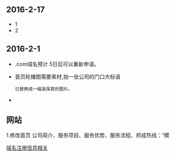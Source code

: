 ## 2016-2-17
*	1
*	2

## 2016-2-1

*	.com域名预计 5日后可以重新申请。
*	首页轮播图需要素材,拍一张公司的门口大标语

		已替换成一幅高保真的图片。
*	


## 网站


1.修改首页 公司简介、服务项目、服务优势、服务流程、邦成热线：“模

[域名注册信息相关](http://whois.aliyun.com/whois/domain/njbccw.com?spm=5176.1830550.1011.94.ArXvPb&file=njbccw.com)
